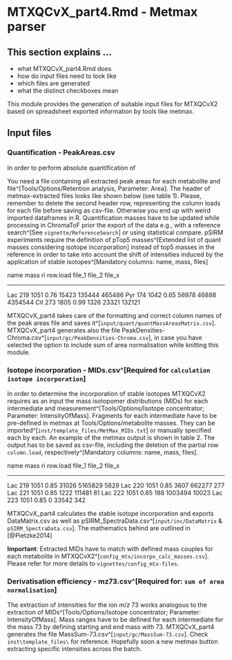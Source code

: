 # MTXQCvX_part4.Rmd - Metmax parser

## This section explains ...

- what MTXQCvX_part4.Rmd does
- how do input files need to look like
- which files are generated
- what the distinct checkboxes mean



This module provides the generation of suitable input files for MTXQCvX2 based on spreadsheet exported information by tools like metmax. 


## Input files
### Quantification - PeakAreas.csv

In order to perform absolute quantification of 

You need a file containing all extracted peak areas for each metabolite and file^[Tools/Options/Retention analysis, Parameter: Area]. The header of metmax-extracted files looks like shown below (see table 1). Please, remember to delete the second header row, representing the column loads for each file before saving as csv-file. Otherwise you end up with weird imported dataframes in R.
Quantification masses have to be updated while processing in ChromaToF prior the export of the data e.g., with a reference search^[See `vignette/ReferenceSearch`] or using statistical compare. pSIRM experiments require the definition of pTop5 masses^[Extended list of quant masses considering isotope incorporation] instead of top5 masses in the reference in order to take into account the shift of intensities induced by the application of stable isotopes^[Mandatory columns: name, mass, files]



name    mass     ri   row.load   file_1   file_2    file_x
-----  -----  -----  ---------  -------  -------  --------
Lac      219   1051       0.76    15423   135444    465486
Pyr      174   1042       0.65    56978    46888   4354544
Cit      273   1805       0.99     1326    23321    132121

MTXQCvX_part4 takes care of the formatting and correct column names of the peak areas file and saves it^[`input/quant/quantMassAreasMatrix.csv`].  MTXQCvX_part4 generates also the file PeakDensities-Chroma.csv^[`input/gc/PeakDensities-Chroma.csv`], in case you have selected the option to include sum of area normalisation while knitting this module.


### Isotope incorporation - MIDs.csv^[Required for `calculation isotope incorporation`]

In order to determine the incorporation of stable isotopes MTXQCvX2 requires as an input the mass isotopomer distributions (MIDs) for each intermediate and measurement^[Tools/Options/Isotope concentrator; Parameter: IntensityOfMass]. Fragments for each intermediate have to be pre-defined in metmax at Tools/Options/metabolite masses. They can be imported^[`inst/template_files/MetMax_MIDs.txt`] or manually specified each by each. An example of the metmax output is shown in table 2. The output has to be saved as csv-file, including the deletion of the partial row `column.load`, respectively^[Mandatory columns: name, mass, files].



name    mass     ri   row.load   file_1    file_2   file_x
-----  -----  -----  ---------  -------  --------  -------
Lac      219   1051       0.85    31026   5165829     5829
Lac      220   1051       0.85     3607    662277      277
Lac      221   1051       0.85     1222    111481       81
Lac      222   1051       0.85      188   1003494    10023
Lac      223   1051       0.85        0     33542      342

MTXQCvX_part4 calculates the stable isotope incorporation and exports DataMatrix.csv as well as pSIRM_SpectraData.csv^[`input/inc/DataMatrix` & `pSIRM_SpectraData.csv`]. The mathematics behind are outlined in [@Pietzke2014]

**Important**: Extracted MIDs have to match with defined mass couples for each metabolite in MTXQCvX2^[`config_mtx/incorpo_calc_masses.csv`]. Please refer for more details to `vignettes/config_mtx-files`.


### Derivatisation efficiency - mz73.csv^[Required for: `sum of area normalisation`]

The extraction of intensities for the ion $m/z$ 73 works analogous to the extraction of MIDs^[Tools/Options/Isotope concentrator; Parameter: IntensityOfMass]. Mass ranges have to be defined for each intermediate for the mass 73 by defining starting and end mass with 73. MTXQCvX_part4 generates the file MassSum-73.csv^[`input/gc/MassSum-73.csv`]. Check `inst\template_files\` for reference. Hopefully soon a new metmax button extracting specific intensities across the batch.

